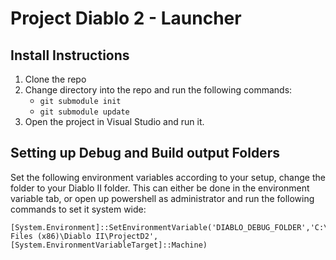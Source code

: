 # Project Diablo 2 - Launcher

## Install Instructions
1. Clone the repo
2. Change directory into the repo and run the following commands:
    - `git submodule init`
    - `git submodule update`
3. Open the project in Visual Studio and run it.

## Setting up Debug and Build output Folders

Set the following environment variables according to your setup, change the folder to your Diablo II folder. This can either be done in the environment variable tab, or open up powershell as administrator and run the following commands to set it system wide:

```
[System.Environment]::SetEnvironmentVariable('DIABLO_DEBUG_FOLDER','C:\Program Files (x86)\Diablo II\ProjectD2',[System.EnvironmentVariableTarget]::Machine)
```
